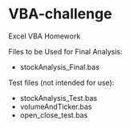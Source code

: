 # VBA-challenge
Excel VBA Homework

Files to be Used for Final Analysis:
- stockAnalysis_Final.bas

Test files (not intended for use):
- stockAnalysis_Test.bas
- volumeAndTicker.bas
- open_close_test.bas
